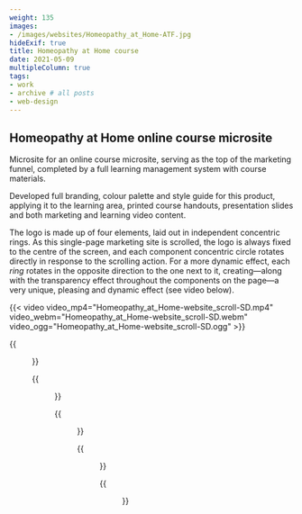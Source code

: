 ```yaml
---
weight: 135
images:
- /images/websites/Homeopathy_at_Home-ATF.jpg
hideExif: true
title: Homeopathy at Home course
date: 2021-05-09
multipleColumn: true
tags:
- work
- archive # all posts
- web-design
---
```


## Homeopathy at Home online course microsite

Microsite for an online course microsite, serving as the top of the marketing
funnel, completed by a full learning management system with course materials.

Developed full branding, colour palette and style guide for this product,
applying it to the learning area, printed course handouts, presentation slides
and both marketing and learning video content.

The logo is made up of four elements, laid out in independent concentric rings.
As this single-page marketing site is scrolled, the logo is always fixed to the
centre of the screen, and each component concentric circle rotates directly in
response to the scrolling action. For a more dynamic effect, each _ring_ rotates
in the opposite direction to the one next to it, creating—along with the
transparency effect throughout the components on the page—a very unique,
pleasing and dynamic effect (see video below).

{{< video video_mp4="Homeopathy_at_Home-website_scroll-SD.mp4" video_webm="Homeopathy_at_Home-website_scroll-SD.webm" video_ogg="Homeopathy_at_Home-website_scroll-SD.ogg" >}}

{{<figure src="/img/websites/Homeopathy_at_Home-about.jpg" title="About the course">}}

{{<figure src="/img/websites/Homeopathy_at_Home-learn.jpg" title="Learning with the brightest minds">}}

{{<figure src="/img/websites/Homeopathy_at_Home-details.jpg" title="Course details">}}

{{<figure src="/img/websites/Homeopathy_at_Home-guest_teachers.jpg" title="Guest teachers">}}

{{<figure src="/img/websites/Homeopathy_at_Home-pricing.jpg" title="Course price options">}}

